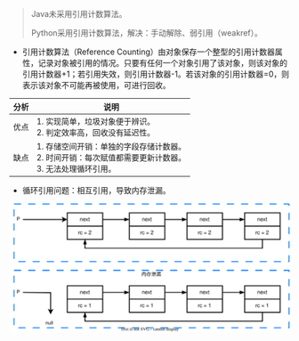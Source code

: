 > Java未采用引用计数算法。
>
> Python采用引用计数算法，解决：手动解除、弱引用（weakref）。

- 引用计数算法（Reference Counting）由对象保存一个整型的引用计数器属性，记录对象被引用的情况。只要有任何一个对象引用了该对象，则该对象的引用计数器+1；若引用失效，则引用计数器-1。若该对象的引用计数器=0，则表示该对象不可能再被使用，可进行回收。

| 分析 | 说明                                                         |
| ---- | ------------------------------------------------------------ |
| 优点 | 1. 实现简单，垃圾对象便于辨识。<br />2. 判定效率高，回收没有延迟性。 |
| 缺点 | 1. 存储空间开销：单独的字段存储计数器。<br />2. 时间开销：每次赋值都需要更新计数器。<br />3. 无法处理循环引用。 |

- 循环引用问题：相互引用，导致内存泄漏。

<img src="../../pictures/JVM-循环引用导致内存泄漏.svg" width="600"/> 